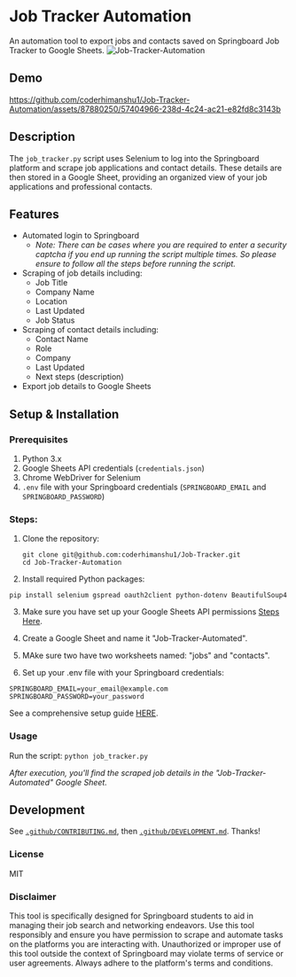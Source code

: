 # Job Tracker Automation

An automation tool to export jobs and contacts saved on Springboard Job Tracker to Google Sheets.
![Job-Tracker-Automation](https://github.com/coderhimanshu1/Job-Tracker-Automation/assets/87880250/565f4ce7-c17b-4dd3-bf49-8b9521899e92)

## Demo

https://github.com/coderhimanshu1/Job-Tracker-Automation/assets/87880250/57404966-238d-4c24-ac21-e82fd8c3143b

## Description

The `job_tracker.py` script uses Selenium to log into the Springboard platform and scrape job applications and contact details. These details are then stored in a Google Sheet, providing an organized view of your job applications and professional contacts.

## Features

- Automated login to Springboard
  - _Note: There can be cases where you are required to enter a security captcha if you end up running the script multiple times. So please ensure to follow all the steps before running the script._
- Scraping of job details including:
  - Job Title
  - Company Name
  - Location
  - Last Updated
  - Job Status
- Scraping of contact details including:
  - Contact Name
  - Role
  - Company
  - Last Updated
  - Next steps (description)
- Export job details to Google Sheets

## Setup & Installation

### Prerequisites

1. Python 3.x
2. Google Sheets API credentials (`credentials.json`)
3. Chrome WebDriver for Selenium
4. `.env` file with your Springboard credentials (`SPRINGBOARD_EMAIL` and `SPRINGBOARD_PASSWORD`)

### Steps:

1. Clone the repository:

   ```
   git clone git@github.com:coderhimanshu1/Job-Tracker.git
   cd Job-Tracker-Automation
   ```

2. Install required Python packages:

`pip install selenium gspread oauth2client python-dotenv BeautifulSoup4`

3. Make sure you have set up your Google Sheets API permissions [Steps Here](https://developers.google.com/sheets/api/quickstart/python).

4. Create a Google Sheet and name it "Job-Tracker-Automated".

5. MAke sure two have two worksheets named: "jobs" and "contacts".

6. Set up your .env file with your Springboard credentials:

```
SPRINGBOARD_EMAIL=your_email@example.com
SPRINGBOARD_PASSWORD=your_password
```

See a comprehensive setup guide [HERE](setup_guide.md).

### Usage

Run the script:
`python job_tracker.py`

_After execution, you'll find the scraped job details in the "Job-Tracker-Automated" Google Sheet._

## Development

See [`.github/CONTRIBUTING.md`](./.github/CONTRIBUTING.md), then [`.github/DEVELOPMENT.md`](./.github/DEVELOPMENT.md).
Thanks!

### License

MIT

### Disclaimer

This tool is specifically designed for Springboard students to aid in managing their job search and networking endeavors. Use this tool responsibly and ensure you have permission to scrape and automate tasks on the platforms you are interacting with. Unauthorized or improper use of this tool outside the context of Springboard may violate terms of service or user agreements. Always adhere to the platform's terms and conditions.
